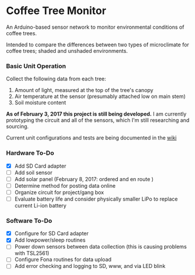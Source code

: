 # Coffee Tree Monitor
An Arduino-based sensor network to monitor environmental conditions of coffee trees.

Intended to compare the differences between two types of microclimate for coffee trees; shaded and unshaded environments. 

### Basic Unit Operation

Collect the following data from each tree:

1. Amount of light, measured at the top of the tree's canopy
2. Air temperature at the sensor (presumably attached low on main stem)
3. Soil moisture content 

**As of February 3, 2017 this project is still being developed.** I am currently prototyping the circuit and all of the sensors, which I'm still researching and sourcing.  

Current unit configurations and tests are being documented in the [wiki](https://github.com/OilSlick/coffee_tree_monitor/wiki)

### Hardware To-Do
* [x] Add SD Card adapter
* [ ] Add soil sensor
* [ ] Add solar panel (February 8, 2017: ordered and en route )
* [ ] Determine method for posting data online
* [ ] Organize circuit for project/gang box
* [ ] Evaluate battery life and consider physically smaller LiPo to replace current Li-ion battery

### Software To-Do
* [x] Configure for SD Card adapter
* [x] Add lowpower/sleep routines
* [ ] Power down sensors between data collection (this is causing problems with TSL2561)
* [ ] Configure Fona routines for data upload
* [ ] Add error checking and logging to SD, www, and via LED blink